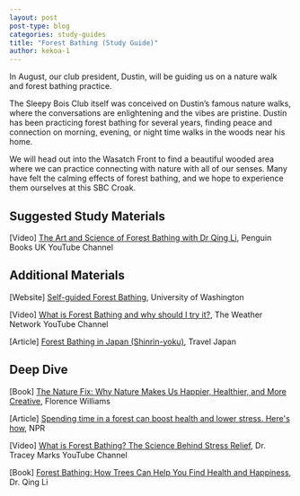 ```yaml
---
layout: post
post-type: blog
categories: study-guides
title: "Forest Bathing (Study Guide)"
author: kekoa-1
---
```


In August, our club president, Dustin, will be guiding us on a nature walk and forest bathing practice. 

The Sleepy Bois Club itself was conceived on Dustin’s famous nature walks, where the conversations are enlightening and the vibes are pristine. Dustin has been practicing forest bathing for several years, finding peace and connection on morning, evening, or night time walks in the woods near his home.

We will head out into the Wasatch Front to find a beautiful wooded area where we can practice connecting with nature with all of our senses. Many have felt the calming effects of forest bathing, and we hope to experience them ourselves at this SBC Croak.


## Suggested Study Materials

[Video] [The Art and Science of Forest Bathing with Dr Qing Li](https://www.youtube.com/watch?v=12CCjoixpkA), Penguin Books UK YouTube Channel


## Additional Materials 

[Website] [Self-guided Forest Bathing](https://botanicgardens.uw.edu/washington-park-arboretum/activities/forest-bathing/), University of Washington 

[Video] [What is Forest Bathing and why should I try it?](https://www.youtube.com/watch?v=79dqZg45cwk), The Weather Network YouTube Channel

[Article] [Forest Bathing in Japan (Shinrin-yoku)](https://www.japan.travel/en/guide/forest-bathing/), Travel Japan


## Deep Dive

[Book] [The Nature Fix: Why Nature Makes Us Happier, Healthier, and More Creative](https://a.co/d/0j6k4ENy), Florence Williams

[Article] [Spending time in a forest can boost health and lower stress. Here's how](https://www.npr.org/2023/08/22/1195337204/a-guide-to-forest-bathing), NPR

[Video] [What is Forest Bathing? The Science Behind Stress Relief](https://www.youtube.com/watch?v=0zaBChEQr2w), Dr. Tracey Marks YouTube Channel

[Book] [Forest Bathing: How Trees Can Help You Find Health and Happiness](https://www.amazon.com/Forest-Bathing-Trees-Health-Happiness/dp/052555985X), Dr. Qing Li
